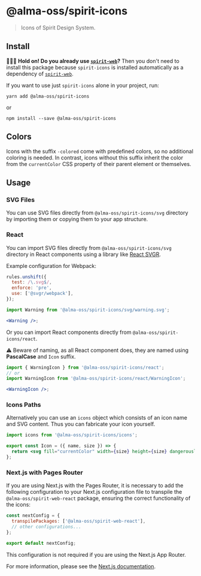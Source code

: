 # @alma-oss/spirit-icons

> Icons of Spirit Design System.

## Install

🙋🏻‍♂️ **Hold on! Do you already use [`spirit-web`][spirit-web]?** Then you don't need to
install this package because `spirit-icons` is installed automatically
as a dependency of [`spirit-web`][spirit-web].

If you want to use just `spirit-icons` alone in your project, run:

```shell
yarn add @alma-oss/spirit-icons
```

or

```shell
npm install --save @alma-oss/spirit-icons
```

## Colors

Icons with the suffix `-colored` come with predefined colors, so no additional coloring is needed.
In contrast, icons without this suffix inherit the color from the `currentColor` CSS property of their parent element
or themselves.

## Usage

### SVG Files

You can use SVG files directly from `@alma-oss/spirit-icons/svg` directory by importing them or copying them to your app structure.

### React

You can import SVG files directly from `@alma-oss/spirit-icons/svg` directory in React components using a library like [React SVGR][react-svgr].

Example configuration for Webpack:

```js
rules.unshift({
  test: /\.svg$/,
  enforce: 'pre',
  use: ['@svgr/webpack'],
});
```

```jsx
import Warning from '@alma-oss/spirit-icons/svg/warning.svg';

<Warning />;
```

Or you can import React components directly from `@alma-oss/spirit-icons/react`.

⚠️ Beware of naming, as all React component does, they are named using **PascalCase** and `Icon` suffix.

```jsx
import { WarningIcon } from '@alma-oss/spirit-icons/react';
// or
import WarningIcon from '@alma-oss/spirit-icons/react/WarningIcon';

<WarningIcon />;
```

### Icons Paths

Alternatively you can use an `icons` object which consists of an icon name and SVG content. Thus you can fabricate your icon yourself.

```jsx
import icons from '@alma-oss/spirit-icons/icons';

export const Icon = ({ name, size }) => {
  return <svg fill="currentColor" width={size} height={size} dangerouslySetInnerHTML={{ __html: icons[name] }} />;
};
```

### Next.js with Pages Router

If you are using Next.js with the Pages Router, it is necessary to add the following configuration to your Next.js configuration file
to transpile the `@alma-oss/spirit-web-react` package, ensuring the correct functionality of the icons:

```javascript
const nextConfig = {
  transpilePackages: ['@alma-oss/spirit-web-react'],
  // other configurations...
};

export default nextConfig;
```

This configuration is not required if you are using the Next.js App Router.

For more information, please see the [Next.js documentation][nextjs-transpile-packages].

[spirit-web]: https://github.com/lmc-eu/spirit-design-system/tree/main/packages/web
[nextjs-transpile-packages]: https://nextjs.org/docs/pages/api-reference/next-config-js/transpilePackages
[react-svgr]: https://react-svgr.com/
